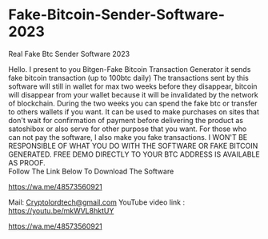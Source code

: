# Fake-Bitcoin-Sender-Software-2023
Real Fake Btc Sender Software 2023

Hello. I present to you Bitgen-Fake Bitcoin Transaction Generator it sends fake bitcoin transaction (up to 100btc daily) The transactions sent by this software will still in wallet for max two weeks before they disappear, bitcoin will disappear from your wallet because it will be invalidated by the network of blockchain. During the two weeks you can spend the fake btc or transfer to others wallets if you want. It can be used to make purchases on sites that don't wait for confirmation of payment before delivering the product as satoshibox or also serve for other purpose that you want. For those who can not pay the software, I also make you fake transactions. I WON'T BE RESPONSIBLE OF WHAT YOU DO WITH THE SOFTWARE OR FAKE BITCOIN GENERATED. FREE DEMO DIRECTLY TO YOUR BTC ADDRESS IS AVAILABLE AS PROOF.  
Follow The Link Below To Download The Software

https://wa.me/48573560921

Mail: Cryptolordtech@gmail.com
YouTube video link : https://youtu.be/mkWVL8hktUY 
 
https://wa.me/48573560921
